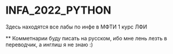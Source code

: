 # INFA_2022_PYTHON
Здесь находятся все лабы по инфе в МФТИ
1 курс ЛФИ 

** Комметнарии буду писать на русском, ибо мне лень лезть в переводчик, а инглиш я не знаю :)
